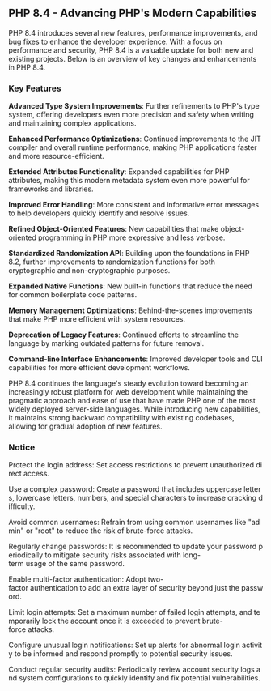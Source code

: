 ## PHP 8.4 - Advancing PHP's Modern Capabilities

PHP 8.4 introduces several new features, performance improvements, and bug fixes to enhance the developer experience. With a focus on performance and security, PHP 8.4 is a valuable update for both new and existing projects. Below is an overview of key changes and enhancements in PHP 8.4.


### Key Features

**Advanced Type System Improvements**: Further refinements to PHP's type system, offering developers even more precision and safety when writing and maintaining complex applications.

**Enhanced Performance Optimizations**: Continued improvements to the JIT compiler and overall runtime performance, making PHP applications faster and more resource-efficient.

**Extended Attributes Functionality**: Expanded capabilities for PHP attributes, making this modern metadata system even more powerful for frameworks and libraries.

**Improved Error Handling**: More consistent and informative error messages to help developers quickly identify and resolve issues.

**Refined Object-Oriented Features**: New capabilities that make object-oriented programming in PHP more expressive and less verbose.

**Standardized Randomization API**: Building upon the foundations in PHP 8.2, further improvements to randomization functions for both cryptographic and non-cryptographic purposes.

**Expanded Native Functions**: New built-in functions that reduce the need for common boilerplate code patterns.

**Memory Management Optimizations**: Behind-the-scenes improvements that make PHP more efficient with system resources.

**Deprecation of Legacy Features**: Continued efforts to streamline the language by marking outdated patterns for future removal.

**Command-line Interface Enhancements**: Improved developer tools and CLI capabilities for more efficient development workflows.

PHP 8.4 continues the language's steady evolution toward becoming an increasingly robust platform for web development while maintaining the pragmatic approach and ease of use that have made PHP one of the most widely deployed server-side languages. While introducing new capabilities, it maintains strong backward compatibility with existing codebases, allowing for gradual adoption of new features.

### Notice

Protect the login address: Set access restrictions to prevent unauthorized direct access.
    
Use a complex password: Create a password that includes uppercase letters, lowercase letters, numbers, and special characters to increase cracking difficulty.
    
Avoid common usernames: Refrain from using common usernames like "admin" or "root" to reduce the risk of brute-force attacks.
    
Regularly change passwords: It is recommended to update your password periodically to mitigate security risks associated with long-term usage of the same password.
    
Enable multi-factor authentication: Adopt two-factor authentication to add an extra layer of security beyond just the password.
    
Limit login attempts: Set a maximum number of failed login attempts, and temporarily lock the account once it is exceeded to prevent brute-force attacks.
    
Configure unusual login notifications: Set up alerts for abnormal login activity to be informed and respond promptly to potential security issues.
    
Conduct regular security audits: Periodically review account security logs and system configurations to quickly identify and fix potential vulnerabilities.
        